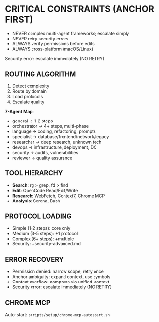 # CRITICAL CONSTRAINTS (ANCHOR FIRST)

- NEVER complex multi-agent frameworks; escalate simply
- NEVER retry security errors
- ALWAYS verify permissions before edits
- ALWAYS cross-platform (macOS/Linux)

<system-reminder>
Security error: escalate immediately (NO RETRY)
</system-reminder>

## ROUTING ALGORITHM

1. Detect complexity
2. Route by domain
3. Load protocols
4. Escalate quality

**7-Agent Map:**

- general → 1-2 steps
- orchestrator → 4+ steps, multi-phase
- language → coding, refactoring, prompts
- specialist → database/frontend/network/legacy
- researcher → deep research, unknown tech
- devops → infrastructure, deployment, DX
- security → audits, vulnerabilities
- reviewer → quality assurance

## TOOL HIERARCHY

- **Search**: rg > grep, fd > find
- **Edit**: OpenCode Read/Edit/Write
- **Research**: WebFetch, Context7, Chrome MCP
- **Analysis**: Serena, Bash

## PROTOCOL LOADING

- Simple (1-2 steps): core only
- Medium (3-5 steps): +1 protocol
- Complex (6+ steps): +multiple
- Security: +security-advanced.md

## ERROR RECOVERY

- Permission denied: narrow scope, retry once
- Anchor ambiguity: expand context, use symbols
- Context overflow: compress via unified-context
- Security error: escalate immediately (NO RETRY)

## CHROME MCP

Auto-start: `scripts/setup/chrome-mcp-autostart.sh`

